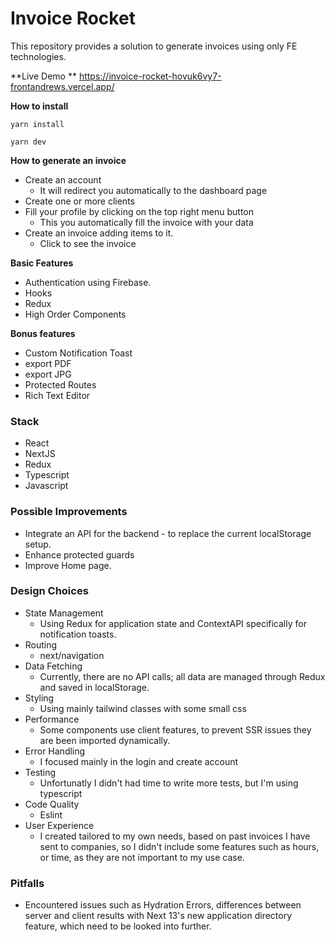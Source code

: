 # Invoice Rocket

This repository provides a solution to generate invoices using only FE technologies.

**Live Demo
**
https://invoice-rocket-hovuk6vy7-frontandrews.vercel.app/

**How to install**


`yarn install`

`yarn dev`

**How to generate an invoice**

- Create an account
  - It will redirect you automatically to the dashboard page
- Create one or more clients
- Fill your profile by clicking on the top right menu button
  - This you automatically fill the invoice with your data
- Create an invoice adding items to it.
  - Click to see the invoice

**Basic Features**
- Authentication using Firebase.
- Hooks
- Redux
- High Order Components

**Bonus features**
- Custom Notification Toast
- export PDF
- export JPG
- Protected Routes
- Rich Text Editor

### Stack

- React
- NextJS
- Redux
- Typescript
- Javascript

### Possible Improvements

- Integrate an API for the backend - to replace the current localStorage setup.
- Enhance protected guards
- Improve Home page.

### Design Choices

- State Management
  - Using Redux for application state and ContextAPI specifically for notification toasts.
- Routing
  - next/navigation
- Data Fetching
  - Currently, there are no API calls; all data are managed through Redux and saved in localStorage.
- Styling
  - Using mainly tailwind classes with some small css
- Performance
  - Some components use client features, to prevent SSR issues they are been imported dynamically.
- Error Handling
  - I focused mainly in the login and create account
- Testing
  - Unfortunatly I didn't had time to write more tests, but I'm using typescript
- Code Quality
  - Eslint
- User Experience
  - I created tailored to my own needs, based on past invoices I have sent to companies, so I didn't include some features such as hours, or time, as they are not important to my use case.

### Pitfalls

- Encountered issues such as Hydration Errors, differences between server and client results with Next 13's new application directory feature, which need to be looked into further.